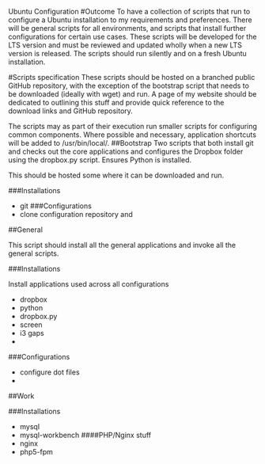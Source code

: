 Ubuntu Configuration
#Outcome
To have a collection of scripts that run to configure a Ubuntu installation to my requirements and preferences. There will be general scripts for all environments, and scripts that install further configurations for certain use cases. These scripts will be developed for the LTS version and must be reviewed and updated wholly when a new LTS version is released. The scripts should run silently and on a fresh Ubuntu installation. 

#Scripts specification
These scripts should be hosted on a branched public GitHub repository, with the exception of the bootstrap script that needs to be downloaded (ideally with wget) and run. A page of my website should be dedicated to outlining this stuff and provide quick reference to the download links and GitHub repository.

The scripts may as part of their execution run smaller scripts for configuring common components. Where possible and necessary, application shortcuts will be added to /usr/bin/local/.
##Bootstrap
Two scripts that both install git and checks out the core applications and configures the Dropbox folder using the dropbox.py script. Ensures Python is installed. 

This should be hosted some where it can be downloaded and run.
 
###Installations
- git
###Configurations
- clone configuration repository and 

##General

This script should install all the general applications and invoke all the general scripts.

###Installations

Install applications used across all configurations
- dropbox
- python
- dropbox.py
- screen
- i3 gaps
- 
###Configurations
- configure dot files
-

##Work

###Installations
- mysql
- mysql-workbench
####PHP/Nginx stuff
- nginx
- php5-fpm